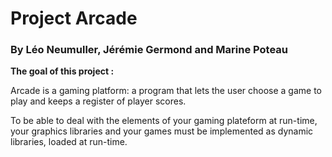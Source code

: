 # Project Arcade
### By Léo Neumuller, Jérémie Germond and Marine Poteau

**The goal of this project :**

Arcade is a gaming platform: a program that lets the user choose a game to play and keeps a register of player scores.

To be able to deal with the elements of your gaming plateform at run-time, your graphics libraries and your games must be implemented as dynamic libraries, loaded at run-time.